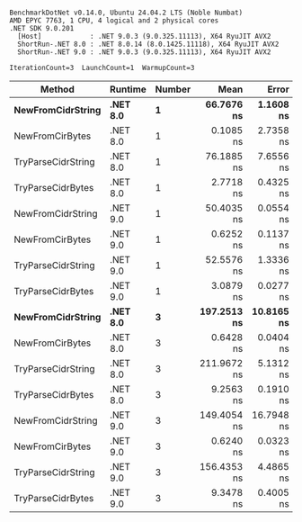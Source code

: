 ```

BenchmarkDotNet v0.14.0, Ubuntu 24.04.2 LTS (Noble Numbat)
AMD EPYC 7763, 1 CPU, 4 logical and 2 physical cores
.NET SDK 9.0.201
  [Host]            : .NET 9.0.3 (9.0.325.11113), X64 RyuJIT AVX2
  ShortRun-.NET 8.0 : .NET 8.0.14 (8.0.1425.11118), X64 RyuJIT AVX2
  ShortRun-.NET 9.0 : .NET 9.0.3 (9.0.325.11113), X64 RyuJIT AVX2

IterationCount=3  LaunchCount=1  WarmupCount=3  

```
| Method             | Runtime  | Number | Mean        | Error      | StdDev    | Median      | Min         | Max         | Allocated |
|------------------- |--------- |------- |------------:|-----------:|----------:|------------:|------------:|------------:|----------:|
| **NewFromCidrString**  | **.NET 8.0** | **1**      |  **66.7676 ns** |  **1.1608 ns** | **0.0636 ns** |  **66.7641 ns** |  **66.7058 ns** |  **66.8329 ns** |         **-** |
| NewFromCirBytes    | .NET 8.0 | 1      |   0.1085 ns |  2.7358 ns | 0.1500 ns |   0.0228 ns |   0.0210 ns |   0.2816 ns |         - |
| TryParseCidrString | .NET 8.0 | 1      |  76.1885 ns |  7.6556 ns | 0.4196 ns |  75.9655 ns |  75.9275 ns |  76.6725 ns |         - |
| TryParseCidrBytes  | .NET 8.0 | 1      |   2.7718 ns |  0.4325 ns | 0.0237 ns |   2.7588 ns |   2.7574 ns |   2.7991 ns |         - |
| NewFromCidrString  | .NET 9.0 | 1      |  50.4035 ns |  0.0554 ns | 0.0030 ns |  50.4050 ns |  50.4000 ns |  50.4055 ns |         - |
| NewFromCirBytes    | .NET 9.0 | 1      |   0.6252 ns |  0.1137 ns | 0.0062 ns |   0.6221 ns |   0.6210 ns |   0.6323 ns |         - |
| TryParseCidrString | .NET 9.0 | 1      |  52.5576 ns |  1.3336 ns | 0.0731 ns |  52.5402 ns |  52.4949 ns |  52.6379 ns |         - |
| TryParseCidrBytes  | .NET 9.0 | 1      |   3.0879 ns |  0.0277 ns | 0.0015 ns |   3.0876 ns |   3.0866 ns |   3.0896 ns |         - |
| **NewFromCidrString**  | **.NET 8.0** | **3**      | **197.2513 ns** | **10.8165 ns** | **0.5929 ns** | **197.0168 ns** | **196.8116 ns** | **197.9256 ns** |         **-** |
| NewFromCirBytes    | .NET 8.0 | 3      |   0.6428 ns |  0.0404 ns | 0.0022 ns |   0.6428 ns |   0.6406 ns |   0.6450 ns |         - |
| TryParseCidrString | .NET 8.0 | 3      | 211.9672 ns |  5.1312 ns | 0.2813 ns | 211.8456 ns | 211.7672 ns | 212.2888 ns |         - |
| TryParseCidrBytes  | .NET 8.0 | 3      |   9.2563 ns |  0.1910 ns | 0.0105 ns |   9.2560 ns |   9.2459 ns |   9.2668 ns |         - |
| NewFromCidrString  | .NET 9.0 | 3      | 149.4054 ns | 16.7948 ns | 0.9206 ns | 148.8755 ns | 148.8722 ns | 150.4684 ns |         - |
| NewFromCirBytes    | .NET 9.0 | 3      |   0.6240 ns |  0.0323 ns | 0.0018 ns |   0.6230 ns |   0.6229 ns |   0.6260 ns |         - |
| TryParseCidrString | .NET 9.0 | 3      | 156.4353 ns |  4.4865 ns | 0.2459 ns | 156.4267 ns | 156.1938 ns | 156.6854 ns |         - |
| TryParseCidrBytes  | .NET 9.0 | 3      |   9.3478 ns |  0.4005 ns | 0.0220 ns |   9.3557 ns |   9.3230 ns |   9.3647 ns |         - |
